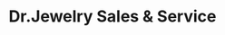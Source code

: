 ---
title: "Dr.Jewelry Sales & Service"
url: /trussville/dr-jewelry-sales-und-service/
shop: Schmuck
---